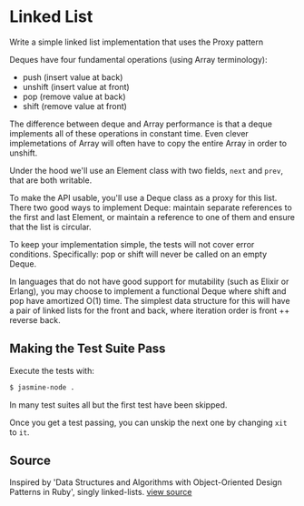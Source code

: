 # Linked List

Write a simple linked list implementation that uses the Proxy pattern

Deques have four fundamental operations (using Array terminology):

* push (insert value at back)
* unshift (insert value at front)
* pop (remove value at back)
* shift (remove value at front)

The difference between deque and Array performance is that a deque
implements all of these operations in constant time. Even clever
implemetations of Array will often have to copy the entire Array in
order to unshift.

Under the hood we'll use an Element class with two fields, `next` and
`prev`, that are both writable.

To make the API usable, you'll use a Deque class as a proxy for this
list. There two good ways to implement Deque: maintain separate
references to the first and last Element, or maintain a reference to one
of them and ensure that the list is circular.

To keep your implementation simple, the tests will not cover error
conditions. Specifically: pop or shift will never be called on an empty
Deque.

In languages that do not have good support for mutability (such as
Elixir or Erlang), you may choose to implement a functional Deque where
shift and pop have amortized O(1) time. The simplest data structure for
this will have a pair of linked lists for the front and back, where
iteration order is front ++ reverse back.

## Making the Test Suite Pass

Execute the tests with:

```bash
$ jasmine-node .
```

In many test suites all but the first test have been skipped.

Once you get a test passing, you can unskip the next one by
changing `xit` to `it`.


## Source

Inspired by 'Data Structures and Algorithms with Object-Oriented Design Patterns in Ruby', singly linked-lists. [view source](http://www.brpreiss.com/books/opus8/html/page96.html#SECTION004300000000000000000)

